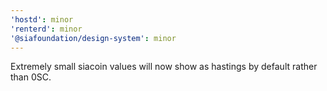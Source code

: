 ```yaml
---
'hostd': minor
'renterd': minor
'@siafoundation/design-system': minor
---
```


Extremely small siacoin values will now show as hastings by default rather than 0SC.
